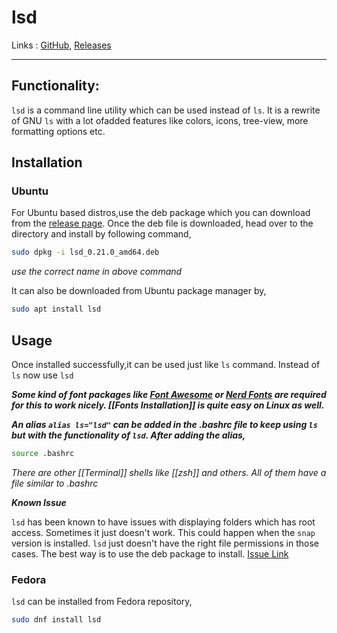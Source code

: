# lsd
Links : [GitHub](https://github.com/Peltoche/lsd), [Releases](https://github.com/Peltoche/lsd/releases)

---

## Functionality:
`lsd` is a command line utility which can be used instead of `ls`. It is a rewrite of GNU `ls` with a lot ofadded features like colors, icons, tree-view, more formatting options etc.

## Installation 
### Ubuntu
For Ubuntu based distros,use the deb package which you can download from the  [release page](https://github.com/Peltoche/lsd/releases). Once the deb file is downloaded, head over to the directory and install by following command, 

```bash
sudo dpkg -i lsd_0.21.0_amd64.deb
```
*use the correct name in above command*

It can also be downloaded from Ubuntu package manager by, 
```bash
sudo apt install lsd
```

## Usage
Once installed successfully,it can be used just like `ls` command. Instead of `ls` now use `lsd`

***Some kind of font packages like [Font Awesome](https://fontawesome.com/) or [Nerd Fonts](https://www.nerdfonts.com/) are required for this to work nicely. [[Fonts Installation]] is quite easy on Linux as well.*** 

***An alias `alias ls="lsd"` can be added in the .bashrc file to keep using `ls` but with the functionality of `lsd`. After adding the alias,***

```bash
source .bashrc
```
*There are other [[Terminal]] shells like [[zsh]] and others. All of them have a file similar to .bashrc*

***Known Issue***

`lsd` has been known to have issues with displaying folders which has root access. Sometimes it just doesn't work. This could happen when the `snap` version is installed. `lsd` just doesn't have the right file permissions in those cases. The best way is to use the deb package to install.
[Issue Link](https://github.com/Peltoche/lsd/issues/79)

### Fedora 
`lsd` can be installed from Fedora repository, 
```bash 
sudo dnf install lsd
```
